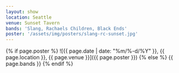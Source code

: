 ```yaml
---
layout: show
location: Seattle
venue: Sunset Tavern
bands: 'Slang, Rachaels Children, Black Ends'
poster: '/assets/img/posters/slang-rc-sunset.jpg'
---
```


{% if page.poster %}
![{{ page.date | date: "%m/%-d/%Y" }}, {{ page.location }}, {{ page.venue }}]({{ page.poster }})
{% else %}
{{ page.bands }}
{% endif %}
